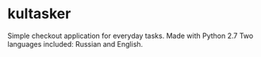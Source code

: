 kultasker
=========

Simple checkout application for everyday tasks. Made with Python 2.7
Two languages included: Russian and English.
